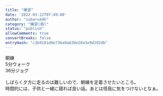```yaml
---
title: "練習"
date: '2022-03-22T07:49:00'
author: "subaru44k"
category: "練習(弱)"
status: "publish"
allowComments: true
convertBreaks: false
entryHash: "c3b9181d9e736a9a839e20a3e9d292db"
---
```

朝練<br>
5分ウォーク<br>
36分ジョグ<br>
<br>
しばらく夕方に走るのは難しいので、朝練を定着させたいところ。<br>
時間的には、子供と一緒に寝れば良い話。あとは怪我に気をつけないとなぁ。
